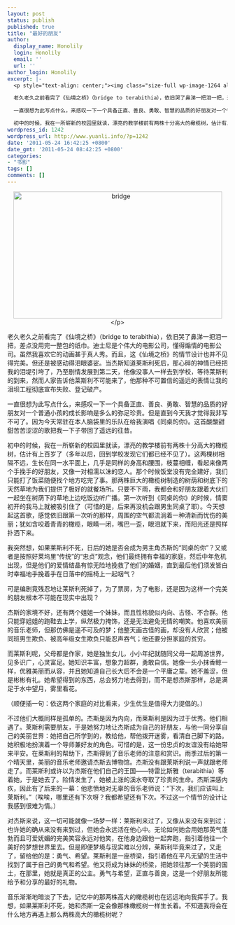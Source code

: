 ```yaml
---
layout: post
status: publish
published: true
title: "最好的朋友"
author:
  display_name: Honolily
  login: Honolily
  email: ''
  url: ''
author_login: Honolily
excerpt: |-
  <p style="text-align: center;"><img class="size-full wp-image-1264 aligncenter" title="bridge" src="http:&#47;&#47;www.yuanli.info&#47;wp-content&#47;uploads&#47;2011&#47;05&#47;bridge.jpg" alt="bridge" width="477" height="290" &#47;><&#47;p>

  老久老久之前看完了《仙境之桥》（bridge to terabithia），依旧哭了鼻涕一把泪一把，差点没用完一整包的纸巾。迪士尼是个伟大的电影公司，懂得煽情的电影公司。虽然我喜欢它的动画甚于真人秀。而且，这《仙境之桥》的情节设计也并不见得完美。但还是被感动得泪眼婆娑。当杰斯知道莱斯利死后，那心碎的神情已经把我的泪堤引垮了，乃至剧情发展到第二天，他像没事人一样去到学校，等待莱斯利的到来，然而人家告诉他莱斯利不可能来了，他那种不可置信的遥远的表情让我的泪坝工程彻底宣布失败、登记破产。

  一直很想为此写点什么，来感叹一下一个具备正直、善良、勇敢、智慧的品质的好朋友对一个普通小孩的成长影响是多么的弥足珍贵。但是直到今天我才觉得我非写不可了。因为今天常驻在本人脑袋里的乐队在给我演唱《同桌的你》。这首酸酸甜甜苦苦涩涩的歌把我一下子带回了遥远的往昔。

  初中的时候，我在一所崭新的校园里就读，漂亮的教学楼前有两株十分高大的橄榄树，估计有上百岁了（多年以后，回到学校发现它们都已经不见了）。这两棵树相隔不远，生长在同一水平面上，几乎是同样的身高和腰围，枝蔓相缠，看起来像两个手挽手的好朋友，又像一对相濡以沫的恋人。那个时候饭堂没有完全建好，我们只能打了饭菜随便找个地方吃完了事。那两株巨大的橄榄树制造的树荫和树底下的天然草地为我们提供了极好的就餐场所。只要不下雨，我都会和好朋友跟着大伙们一起坐在树荫下的草地上边吃饭边听广播。第一次听到《同桌的你》的时候，情窦初开的我马上就被吸引住了（可惜的是，后来再没机会跟男生同桌了耶）。今天想起这首歌，感觉依旧跟第一次听的那样，周围的空气都流淌着一种清新而忧伤的美丽；犹如含咬着青青的橄榄，眼睛一闭，嘴巴一歪，眼泪就下来，而阳光还是照样扑洒下来。
wordpress_id: 1242
wordpress_url: http://www.yuanli.info/?p=1242
date: '2011-05-24 16:42:25 +0800'
date_gmt: '2011-05-24 08:42:25 +0800'
categories:
- "书影"
tags: []
comments: []
---
```

<p style="text-align: center;"><img class="size-full wp-image-1264 aligncenter" title="bridge" src="http:&#47;&#47;www.yuanli.info&#47;wp-content&#47;uploads&#47;2011&#47;05&#47;bridge.jpg" alt="bridge" width="477" height="290" &#47;><&#47;p></p>
<p>老久老久之前看完了《仙境之桥》（bridge to terabithia），依旧哭了鼻涕一把泪一把，差点没用完一整包的纸巾。迪士尼是个伟大的电影公司，懂得煽情的电影公司。虽然我喜欢它的动画甚于真人秀。而且，这《仙境之桥》的情节设计也并不见得完美。但还是被感动得泪眼婆娑。当杰斯知道莱斯利死后，那心碎的神情已经把我的泪堤引垮了，乃至剧情发展到第二天，他像没事人一样去到学校，等待莱斯利的到来，然而人家告诉他莱斯利不可能来了，他那种不可置信的遥远的表情让我的泪坝工程彻底宣布失败、登记破产。</p>
<p>一直很想为此写点什么，来感叹一下一个具备正直、善良、勇敢、智慧的品质的好朋友对一个普通小孩的成长影响是多么的弥足珍贵。但是直到今天我才觉得我非写不可了。因为今天常驻在本人脑袋里的乐队在给我演唱《同桌的你》。这首酸酸甜甜苦苦涩涩的歌把我一下子带回了遥远的往昔。</p>
<p>初中的时候，我在一所崭新的校园里就读，漂亮的教学楼前有两株十分高大的橄榄树，估计有上百岁了（多年以后，回到学校发现它们都已经不见了）。这两棵树相隔不远，生长在同一水平面上，几乎是同样的身高和腰围，枝蔓相缠，看起来像两个手挽手的好朋友，又像一对相濡以沫的恋人。那个时候饭堂没有完全建好，我们只能打了饭菜随便找个地方吃完了事。那两株巨大的橄榄树制造的树荫和树底下的天然草地为我们提供了极好的就餐场所。只要不下雨，我都会和好朋友跟着大伙们一起坐在树荫下的草地上边吃饭边听广播。第一次听到《同桌的你》的时候，情窦初开的我马上就被吸引住了（可惜的是，后来再没机会跟男生同桌了耶）。今天想起这首歌，感觉依旧跟第一次听的那样，周围的空气都流淌着一种清新而忧伤的美丽；犹如含咬着青青的橄榄，眼睛一闭，嘴巴一歪，眼泪就下来，而阳光还是照样扑洒下来。<a id="more"></a><a id="more-1242"></a></p>
<p>我突然想，如果莱斯利不死，日后的她是否会成为男主角杰斯的&ldquo;同桌的你&rdquo;？又或者是按照好莱坞里&ldquo;传统&rdquo;的&ldquo;忠贞&rdquo;观念，他们最终拥有幸福的家庭，然后中年危机出现，但是他们的爱情结晶有惊无险地挽救了他们的婚姻，直到最后他们须发皆白时幸福地手挽着手在日落中的摇椅上一起咽气？</p>
<p>可是编剧竟残忍地让莱斯利死掉了，为了票房，为了电影，还是因为这样一个完美的朋友根本不可能在现实中出现？</p>
<p>杰斯的家境不好，还有两个姐姐一个妹妹，而且性格貌似内向、古怪、不合群。他只能穿姐姐的跑鞋去上学，纵然极力掩饰，还是无法避免无情的嘲笑。他喜欢美丽的音乐老师，但那仿佛是遥不可及的梦；他整天画古怪的画，却没有人欣赏；他被同班男生欺负、被高年级女生欺负只能忍声吞气；他还要分担家庭的贫穷。</p>
<p>而莱斯利呢，父母都是作家，她是独生女儿，小小年纪就随同父母一起周游世界，见多识广，心灵富足。她知识丰富，想象力超群，勇敢自信。她像一头小抹香鲸一样，优雅美丽而从容，并且她知道自己长大后不会是一个平庸之辈。她不羞涩，但是彬彬有礼。她希望得到的东西，总会努力地去得到，而不是想杰斯那样，总是满足于水中望月，雾里看花。</p>
<p>（顺便插一句：依这两个家庭的对比看来，少生优生是值得大力提倡的。）</p>
<p>不过他们大概同样是孤单的。杰斯是因为内向，而莱斯利是因为过于优秀。他们相遇了。莱斯利需要朋友，于是她努力地让杰斯成为自己的好朋友，与他一同分享自己的美丽世界：她把自己所学到的，教给他，帮他拨开迷雾，看清自己脚下的路。她积极地扮演着一个导师兼好友的角色。可惜的是，这一份忠贞的友谊没有给她带来平安。在莱斯利的帮助下，杰斯得到了音乐老师的注意和赏识。雨季过后的第一个晴天里，美丽的音乐老师邀请杰斯去博物馆。杰斯没有跟莱斯利说一声就跟老师走了。而莱斯利或许以为杰斯在他们自己的王国&mdash;&mdash;特雷比斯雅（terabithia）等着她，于是她去了。险情发生了，她被上涨的溪水夺取了珍贵的生命。杰斯深感内疚，因此有了后来的一幕：他悲愤地对无辜的音乐老师说：&ldquo;下次，我们应该叫上莱斯利。&rdquo;（唉唉，哪里还有下次呀？我都希望还有下次。不过这一个情节的设计让我感到很难为情。）</p>
<p>对杰斯来说，这一切可能就像一场梦一样：莱斯利来过了，又像从来没有来到过；也许她的确从来没有来到过，但她会永远活在他心中。无论如何她会用她那英气蓬勃而且可爱妩媚的完美笑容永远对他笑，在他身边跟他一起奔跑，指引着他往一个美好的梦想世界里去。但是即便梦境与现实难以分辨，莱斯利毕竟来过了，又走了，留给他的是：勇气、希望。莱斯利是一座桥梁，指引着他在平凡无望的生活中找到了属于自己的勇气和希望。他又将成为妹妹的桥梁，把她领往那一个美丽的国土，在那里，她就是真正的公主。勇气与希望，正直与善良，这是一个好朋友所能给予和分享的最好的礼物。</p>
<p>音乐渐渐地暗淡了下去，记忆中的那两株高大的橄榄树也在远远地向我挥手了。我想，如果莱斯利不死，她和杰斯一定会像那株橄榄树一样生长着。不知道我将会在什么地方再遇上那么两株高大的橄榄树呢？</p>
